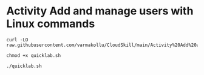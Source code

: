 # Activity Add and manage users with Linux commands

```
curl -LO raw.githubusercontent.com/varmakollu/CloudSkill/main/Activity%20Add%20and%20manage%20users%20with%20Linux%20commands/quicklab.sh

chmod +x quicklab.sh

./quicklab.sh

```
